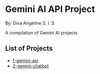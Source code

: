 # Gemini AI API Project

By: Diva Angeline S. I. S

A compilation of Gemini AI projects

## List of Projects

- [1-gemini-api](/1-gemini-ai-api-project/)
- [2-gemini-chatbot](/2-gemini-chatbot-app/)
